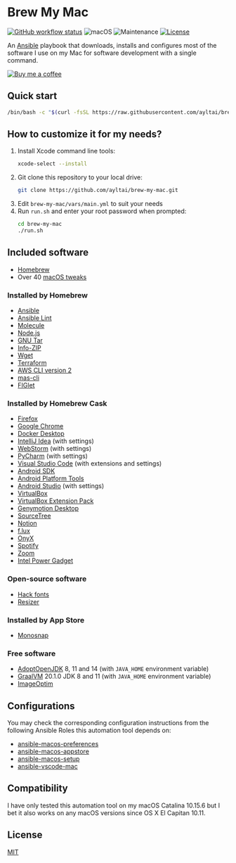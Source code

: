 # Brew My Mac

[![GitHub workflow status](https://img.shields.io/github/workflow/status/ayltai/brew-my-mac/CI?style=flat)](https://github.com/ayltai/brew-my-mac/actions)
![macOS](https://img.shields.io/badge/macOS-10.11--10.15.6-blue.svg?style=flat&label=macOS&maxAge=300)
![Maintenance](https://img.shields.io/maintenance/yes/2022?style=flat)
[![License](https://img.shields.io/github/license/ayltai/brew-my-mac.svg?style=flat)](https://github.com/ayltai/brew-my-mac/blob/master/LICENSE)

An [Ansible](https://www.ansible.com) playbook that downloads, installs and configures most of the software I use on my Mac for software development with a single command.

[![Buy me a coffee](https://img.shields.io/static/v1?label=Buy%20me%20a&message=coffee&color=important&style=flat&logo=buy-me-a-coffee&logoColor=white)](https://buymeacoff.ee/ayltai)

## Quick start
```sh
/bin/bash -c "$(curl -fsSL https://raw.githubusercontent.com/ayltai/brew-my-mac/master/install.sh)"
```

## How to customize it for my needs?
1. Install Xcode command line tools:
   ```sh
   xcode-select --install
   ```
2. Git clone this repository to your local drive:
   ```sh
   git clone https://github.com/ayltai/brew-my-mac.git
   ```
3. Edit `brew-my-mac/vars/main.yml` to suit your needs
4. Run `run.sh` and enter your root password when prompted:
   ```sh
   cd brew-my-mac
   ./run.sh
   ```

## Included software
* [Homebrew](https://brew.sh)
* Over 40 [macOS tweaks](https://github.com/ayltai/brew-my-mac/blob/master/tasks/osx.yml)

### Installed by Homebrew
* [Ansible](https://www.ansible.com)
* [Ansible Lint](https://github.com/ansible/ansible-lint)
* [Molecule](https://github.com/ansible-community/molecule)
* [Node.js](https://nodejs.org/en)
* [GNU Tar](https://www.gnu.org/software/tar)
* [Info-ZIP](http://infozip.sourceforge.net/UnZip.html)
* [Wget](https://www.gnu.org/software/wget)
* [Terraform](https://www.terraform.io)
* [AWS CLI version 2](https://github.com/aws/aws-cli/tree/v2)
* [mas-cli](https://github.com/mas-cli/mas)
* [FIGlet](http://www.figlet.org)

### Installed by Homebrew Cask
* [Firefox](https://www.mozilla.org/en-US/firefox)
* [Google Chrome](https://www.google.com/chrome)
* [Docker Desktop](https://www.docker.com/products/docker-desktop)
* [IntelliJ Idea](https://www.jetbrains.com/idea) (with settings)
* [WebStorm](https://www.jetbrains.com/webstorm) (with settings)
* [PyCharm](https://www.jetbrains.com/pycharm) (with settings)
* [Visual Studio Code](https://code.visualstudio.com) (with extensions and settings)
* [Android SDK](https://developer.android.com/studio)
* [Android Platform Tools](https://developer.android.com/studio)
* [Android Studio](https://developer.android.com/studio) (with settings)
* [VirtualBox](https://www.virtualbox.org)
* [VirtualBox Extension Pack](https://www.virtualbox.org)
* [Genymotion Desktop](https://www.genymotion.com/desktop)
* [SourceTree](https://www.sourcetreeapp.com)
* [Notion](https://www.notion.so)
* [f.lux](https://justgetflux.com)
* [OnyX](https://www.titanium-software.fr/en/onyx.html)
* [Spotify](https://www.spotify.com)
* [Zoom](https://zoom.us)
* [Intel Power Gadget](https://software.intel.com/content/www/us/en/develop/articles/intel-power-gadget.html)

### Open-source software
* [Hack fonts](https://github.com/source-foundry/Hack)
* [Resizer](https://github.com/ayltai/Resizer)

### Installed by App Store
* [Monosnap](https://monosnap.com)

### Free software
* [AdoptOpenJDK](https://adoptopenjdk.net) 8, 11 and 14 (with `JAVA_HOME` environment variable)
* [GraalVM](https://www.graalvm.org) 20.1.0 JDK 8 and 11 (with `JAVA_HOME` environment variable)
* [ImageOptim](https://imageoptim.com/mac)

## Configurations
You may check the corresponding configuration instructions from the following Ansible Roles this automation tool depends on:

* [ansible-macos-preferences](https://github.com/ayltai/ansible-macos-preferences)
* [ansible-macos-appstore](https://github.com/ayltai/ansible-macos-appstore)
* [ansible-macos-setup](https://github.com/ayltai/ansible-macos-setup)
* [ansible-vscode-mac](https://github.com/ayltai/ansible-vscode-mac)

## Compatibility
I have only tested this automation tool on my macOS Catalina 10.15.6 but I bet it also works on any macOS versions since OS X El Capitan 10.11.

## License
[MIT](https://github.com/ayltai/brew-my-mac/blob/master/LICENSE)
